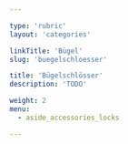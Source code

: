 ```yaml
---

type: 'rubric'
layout: 'categories'

linkTitle: 'Bügel'
slug: 'buegelschloesser'

title: 'Bügelschlösser'
description: 'TODO'

weight: 2
menu:
  - aside_accessories_locks

---
```

